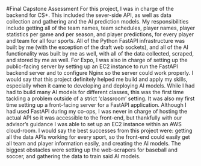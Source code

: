 #Final Capstone Assessment
           	For this project, I was in charge of  the backend for CS+. This included the sever-side API, as well as data collection and gathering and the AI prediction models. My responsibilities include getting all of the team names, team schedules, player names, player statistics per game and per season, and player predictions, for every player and team for all four sports. All of the Python FastAPI infrastructure was built by me (with the exception of the draft web sockets), and all of the AI functionality was built by me as well, with all of the data collected, scraped, and stored by me as well. For Expo, I was also in charge of setting up the public-facing server by setting up an EC2 instance to run the FastAPI backend server and to configure Nginx so the server could work properly.
           	I would say that this project definitely helped me build and apply my skills, especially when it came to developing and deploying AI models. While I had had to build many AI models for different classes, this was the first time tackling a problem outside of a strict ‘classroom’ setting. It was also my first time setting up a front-facing server for a FastAPI application. Although I had used FastAPI during my co-ops, I was never in charge of hosting the actual API so it was accessible to the front-end, but thankfully with our advisor’s guidance I was able to set up an EC2 instance within an AWS cloud-room. I would say the best successes from this project were: getting all the data APIs working for every sport, so the front-end could easily get all team and player information easily, and creating the AI models. The biggest obstacles were setting up the web-scrapers for baseball and soccer, and gathering the data to train said AI models.
